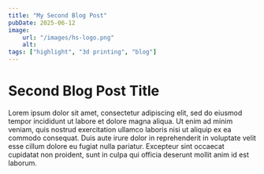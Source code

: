 ```yaml
---
title: "My Second Blog Post"
pubDate: 2025-06-12
image:
    url: "/images/hs-logo.png"
    alt:
tags: ["highlight", "3d printing", "blog"]
---
```


# Second Blog Post Title

Lorem ipsum dolor sit amet, consectetur adipiscing elit, sed do eiusmod tempor incididunt ut labore et dolore magna aliqua. Ut enim ad minim veniam, quis nostrud exercitation ullamco laboris nisi ut aliquip ex ea commodo consequat. Duis aute irure dolor in reprehenderit in voluptate velit esse cillum dolore eu fugiat nulla pariatur. Excepteur sint occaecat cupidatat non proident, sunt in culpa qui officia deserunt mollit anim id est laborum.